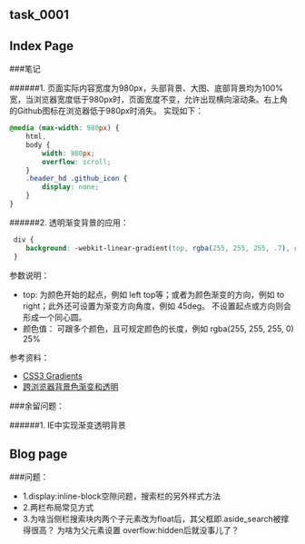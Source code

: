 ## task_0001

## Index Page

###笔记

######1. 页面实际内容宽度为980px，头部背景、大图、底部背景均为100%宽，当浏览器宽度低于980px时，页面宽度不变，允许出现横向滚动条。右上角的Github图标在浏览器低于980px时消失。
实现如下：

```css
@media (max-width: 980px) {
    html,
    body {
        width: 980px;
        overflow: scroll;
    }
    .header_hd .github_icon {
        display: none;
    }
}
```

######2. 透明渐变背景的应用：

```css
 div {
    background: -webkit-linear-gradient(top, rgba(255, 255, 255, .7), rgba(255, 255, 255, .5), rgba(255, 255, 255, 0) 25%);
 }
```

参数说明：<br/>
- top: 为颜色开始的起点，例如 left top等；或者为颜色渐变的方向，例如 to right；此外还可设置为渐变方向角度，例如 45deg。
     不设置起点或方向则会形成一个同心圆。
- 颜色值： 可跟多个颜色，且可规定颜色的长度，例如 rgba(255, 255, 255, 0) 25% 

参考资料：
- <a href="http://www.w3schools.com/css/css3_gradients.asp" target="_blank">CSS3 Gradients</a>
- <a href="http://www.75team.com/archives/174" target="_blank">跨浏览器背景色渐变和透明</a>

###余留问题：

######1. IE中实现渐变透明背景

## Blog page

###问题：
- 1.display:inline-block空隙问题，搜索栏的另外样式方法
- 2.两栏布局常见方式
- 3.为啥当侧栏搜索块内两个子元素改为float后，其父框即.aside_search被撑得很高？
为啥为父元素设置 overflow:hidden后就没事儿了？


